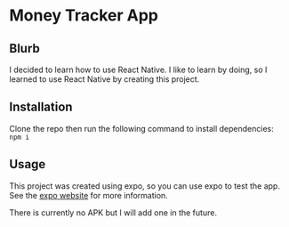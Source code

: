 <h1>Money Tracker App</h1>

<h2>Blurb</h2>
<p>
  I decided to learn how to use React Native. 
  I like to learn by doing, so I learned to use React Native by creating this project.
</p>

<h2>Installation</h2>
<p>
  Clone the repo then run the following command to install dependencies: <br/>
  <code>npm i</code>
</p>


<h2>Usage</h2>
<p>
  This project was created using expo, so you can use expo to test the app.
  See the <a href="https://docs.expo.io/">expo website</a> for more information.
</p>
<p>
  There is currently no APK but I will add one in the future.
</p>